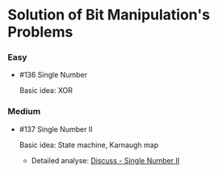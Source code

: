 # Solution of Bit Manipulation's Problems

### Easy

- \#136 Single Number

  Basic idea: XOR

### Medium

- \#137 Single Number II

  Basic idea: State machine, Karnaugh map

  - Detailed analyse: [Discuss - Single Number II](https://leetcode.com/problems/single-number-ii/discuss/?currentPage=1&orderBy=most_votes&query=)